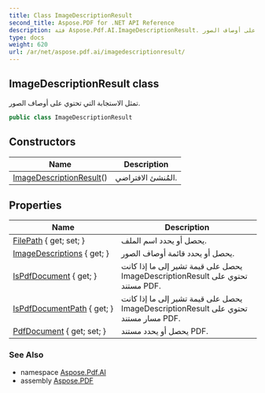 ```yaml
---
title: Class ImageDescriptionResult
second_title: Aspose.PDF for .NET API Reference
description: فئة Aspose.Pdf.AI.ImageDescriptionResult. تمثل الاستجابة التي تحتوي على أوصاف الصور
type: docs
weight: 620
url: /ar/net/aspose.pdf.ai/imagedescriptionresult/
---
```

## ImageDescriptionResult class

تمثل الاستجابة التي تحتوي على أوصاف الصور.

```csharp
public class ImageDescriptionResult
```

## Constructors

| Name | Description |
| --- | --- |
| [ImageDescriptionResult](imagedescriptionresult/)() | المُنشئ الافتراضي. |

## Properties

| Name | Description |
| --- | --- |
| [FilePath](../../aspose.pdf.ai/imagedescriptionresult/filepath/) { get; set; } | يحصل أو يحدد اسم الملف. |
| [ImageDescriptions](../../aspose.pdf.ai/imagedescriptionresult/imagedescriptions/) { get; } | يحصل أو يحدد قائمة أوصاف الصور. |
| [IsPdfDocument](../../aspose.pdf.ai/imagedescriptionresult/ispdfdocument/) { get; } | يحصل على قيمة تشير إلى ما إذا كانت ImageDescriptionResult تحتوي على مستند PDF. |
| [IsPdfDocumentPath](../../aspose.pdf.ai/imagedescriptionresult/ispdfdocumentpath/) { get; } | يحصل على قيمة تشير إلى ما إذا كانت ImageDescriptionResult تحتوي على مسار مستند PDF. |
| [PdfDocument](../../aspose.pdf.ai/imagedescriptionresult/pdfdocument/) { get; set; } | يحصل أو يحدد مستند PDF. |

### See Also

* namespace [Aspose.Pdf.AI](../../aspose.pdf.ai/)
* assembly [Aspose.PDF](../../)